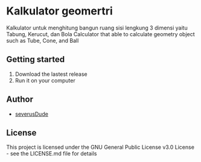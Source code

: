 # Kalkulator geomertri
Kalkulator untuk menghitung bangun ruang sisi lengkung 3 dimensi yaitu Tabung, Kerucut, dan Bola
Calculator that able to calculate geometry object such as Tube, Cone, and Ball
## Getting started
1. Download the lastest release
2. Run it on your computer

## Author
* [severusDude](https://github.com/severusDude)

## License
This project is licensed under the GNU General Public License v3.0 License - see the LICENSE.md file for details
